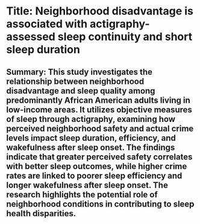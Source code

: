 # Title: Neighborhood disadvantage is associated with actigraphy-assessed sleep continuity and short sleep duration

## Summary: This study investigates the relationship between neighborhood disadvantage and sleep quality among predominantly African American adults living in low-income areas. It utilizes objective measures of sleep through actigraphy, examining how perceived neighborhood safety and actual crime levels impact sleep duration, efficiency, and wakefulness after sleep onset. The findings indicate that greater perceived safety correlates with better sleep outcomes, while higher crime rates are linked to poorer sleep efficiency and longer wakefulness after sleep onset. The research highlights the potential role of neighborhood conditions in contributing to sleep health disparities.